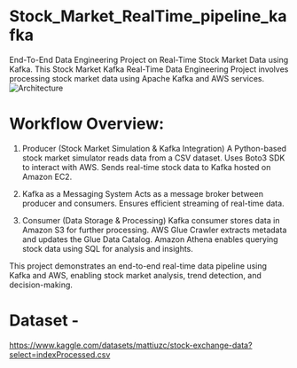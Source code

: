 # Stock_Market_RealTime_pipeline_kafka
End-To-End Data Engineering Project on Real-Time Stock Market Data using Kafka.
This Stock Market Kafka Real-Time Data Engineering Project involves processing stock market data using Apache Kafka and AWS services.
![Architecture](https://github.com/user-attachments/assets/e0c8ab14-397b-452b-8aaa-a045d055fc4d)

 # Workflow Overview:
1. Producer (Stock Market Simulation & Kafka Integration)
A Python-based stock market simulator reads data from a CSV dataset.
Uses Boto3 SDK to interact with AWS.
Sends real-time stock data to Kafka hosted on Amazon EC2.

2. Kafka as a Messaging System
Acts as a message broker between producer and consumers.
Ensures efficient streaming of real-time data.

3. Consumer (Data Storage & Processing)
Kafka consumer stores data in Amazon S3 for further processing.
AWS Glue Crawler extracts metadata and updates the Glue Data Catalog.
Amazon Athena enables querying stock data using SQL for analysis and insights.

This project demonstrates an end-to-end real-time data pipeline using Kafka and AWS, enabling stock market analysis, trend detection, and decision-making.

# Dataset - 
https://www.kaggle.com/datasets/mattiuzc/stock-exchange-data?select=indexProcessed.csv
